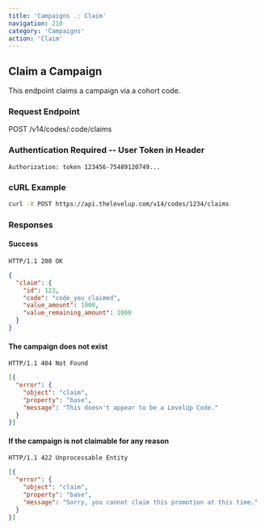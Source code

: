 ```yaml
---
title: 'Campaigns .: Claim'
navigation: 210
category: 'Campaigns'
action: 'Claim'
---
```


Claim a Campaign
---

This endpoint claims a campaign via a cohort code.

### Request Endpoint

<div class="http-request">
  <span class="http-verb">POST</span> /v14/codes/:code/claims
</div>

### Authentication Required -- User Token in Header

```
Authorization: token 123456-75489120749...
```

### cURL Example
```bash
curl -X POST https://api.thelevelup.com/v14/codes/1234/claims
```

### Responses

#### Success

`HTTP/1.1 200 OK`

```json
{
  "claim": {
    "id": 123,
    "code": "code_you_claimed",
    "value_amount": 1000,
    "value_remaining_amount": 1000
  }
}
```

#### The campaign does not exist

`HTTP/1.1 404 Not Found`

```json
[{
  "error": {
    "object": "claim",
    "property": "base",
    "message": "This doesn't appear to be a LevelUp Code."
  }
}]
```

#### If the campaign is not claimable for any reason

`HTTP/1.1 422 Unprocessable Entity`

```json
[{
  "error": {
    "object": "claim",
    "property": "base",
    "message": "Sorry, you cannot claim this promotion at this time."
  }
}]
```